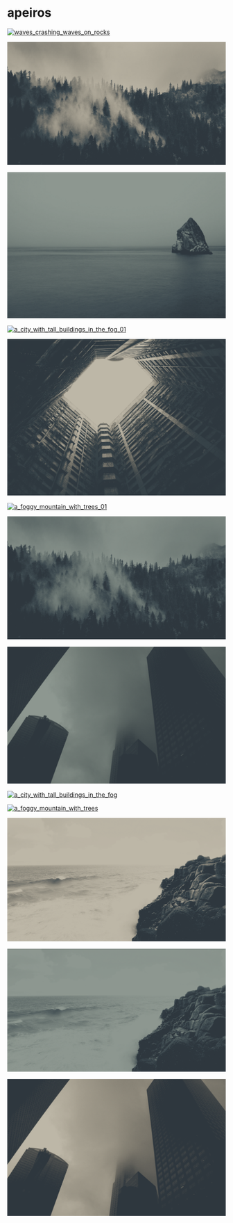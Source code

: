 # apeiros

<a href="waves_crashing_waves_on_rocks.png"><img alt="waves_crashing_waves_on_rocks" src="waves_crashing_waves_on_rocks.png"></a>

<a href="a_foggy_forest_with_trees_01.png"><img alt="a_foggy_forest_with_trees_01" src="a_foggy_forest_with_trees_01.png"></a>

<a href="a_large_rock_in_the_middle_of_a_body_of_water.png"><img alt="a_large_rock_in_the_middle_of_a_body_of_water" src="a_large_rock_in_the_middle_of_a_body_of_water.png"></a>

<a href="a_city_with_tall_buildings_in_the_fog_01.png"><img alt="a_city_with_tall_buildings_in_the_fog_01" src="a_city_with_tall_buildings_in_the_fog_01.png"></a>

<a href="looking_up_at_a_building.png"><img alt="looking_up_at_a_building" src="looking_up_at_a_building.png"></a>

<a href="a_foggy_mountain_with_trees_01.png"><img alt="a_foggy_mountain_with_trees_01" src="a_foggy_mountain_with_trees_01.png"></a>

<a href="a_foggy_forest_with_trees.png"><img alt="a_foggy_forest_with_trees" src="a_foggy_forest_with_trees.png"></a>

<a href="a_group_of_tall_buildings_with_fog.png"><img alt="a_group_of_tall_buildings_with_fog" src="a_group_of_tall_buildings_with_fog.png"></a>

<a href="a_city_with_tall_buildings_in_the_fog.png"><img alt="a_city_with_tall_buildings_in_the_fog" src="a_city_with_tall_buildings_in_the_fog.png"></a>

<a href="a_foggy_mountain_with_trees.png"><img alt="a_foggy_mountain_with_trees" src="a_foggy_mountain_with_trees.png"></a>

<a href="a_person_standing_on_a_rocky_cliff_edge.png"><img alt="a_person_standing_on_a_rocky_cliff_edge" src="a_person_standing_on_a_rocky_cliff_edge.png"></a>

<a href="a_person_standing_on_a_rocky_cliff_by_the_ocean.png"><img alt="a_person_standing_on_a_rocky_cliff_by_the_ocean" src="a_person_standing_on_a_rocky_cliff_by_the_ocean.png"></a>

<a href="a_group_of_tall_buildings_with_clouds_in_the_sky.png"><img alt="a_group_of_tall_buildings_with_clouds_in_the_sky" src="a_group_of_tall_buildings_with_clouds_in_the_sky.png"></a>

